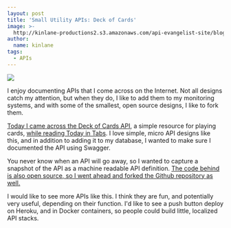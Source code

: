 ```yaml
---
layout: post
title: 'Small Utility APIs: Deck of Cards'
image: >-
  http://kinlane-productions2.s3.amazonaws.com/api-evangelist-site/blog/deck-of-cards.jpg
author:
  name: kinlane
tags:
  - APIs
---
```

[![](http://kinlane-productions2.s3.amazonaws.com/api-evangelist-site/blog/deck-of-cards.jpg)](http://deckofcardsapi.com/)

I enjoy documenting APIs that I come across on the Internet. Not all designs catch my attention, but when they do, I like to add them to my monitoring systems, and with some of the smallest, open source designs, I like to fork them. 

[Today I came across the Deck of Cards API](http://deckofcardsapi.com/), a simple resource for playing cards, [while reading Today in Tabs](http://tinyletter.com/todayintabs). I love simple, micro API designs like this, and in addition to adding it to my database, I wanted to make sure I documented the API using Swagger.

You never know when an API will go away, so I wanted to capture a snapshot of the API as a machine readable API definition. [The code behind is also open source, so I went ahead and forked the Github repository as well.](https://github.com/crobertsbmw/deckofcards)

I would like to see more APIs like this. I think they are fun, and potentially very useful, depending on their function. I'd like to see a push button deploy on Heroku, and in Docker containers, so people could build little, localized API stacks.